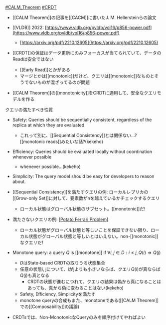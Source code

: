 [#CALM_Theorem](CALM_Theorem) [#CRDT](CRDT)

- [[CALM Theorem]]の記事を[[CACM]]に書いたJ. M. Hellersteinらの論文
- [[VLDB]] 2022: [https://www.vldb.org/pvldb/vol16/p856-power.pdf](https://www.vldb.org/pvldb/vol16/p856-power.pdf)
	- [https://arxiv.org/pdf/2210.12605](https://arxiv.org/pdf/2210.12605)

- [[CRDT]]の保証はデータ更新にのみフォーカスが当てられていて、データのReadは安全ではない
	- [[Early Read]]とかがある
	- マージとかは[[monotonic]]だけど、クエリは[[monotonic]]なものとそうでないものが混ざってるのが問題
- [[CALM Theorem]]の[[monotonicity]]をCRDTに適用して、安全なクエリモデルを作る

クエリの満たすべき性質
- Safety: Queries should be sequentially consistent, regardless of the replica at which they are evaluated
	- これって別に、[[Sequential Consistency]]とは関係ない…? [[monotonic reads]]みたいな話?(kekeho)
- Efficiency: Queries should be evaluated locally without coordination whenever possible
	- whenever possible...(kekeho)
- Simplicity: The query model should be easy for developers to reason about.

- [[Sequential Consistency]]を満たすクエリの例: ローカルレプリカの[[Grow-only Set]]に対して、要素数がnを越えているかチェックするクエリ
	- ローカル状態はグローバル状態のサブセット。[[monotonic]]だ!
- 満たさないクエリの例: [[Potato Ferrari Problem]]([[2P-Set]]の全体集合を取るクエリ)
	- ローカル状態がグローバル状態と等しいことを保証できない限り、ローカル状態がグローバル状態と等しいとはいえない。non-[[monotonic]]なクエリだ!
- Monotone query: a query $Q$ is [[monotone]] if $\forall i, j \in D: i \le j, Q(i) \Rightarrow Q(j)$
	- $D$はState-based CRDTの取りうる状態集合
	- 任意の状態i, jについて、iがjよりも小さいならば、クエリ$Q(i)$が真ならば$Q(j)$も真となる
		- CRDTの状態が進むにつれて、クエリの結果は偽から真になることはあっても、真から偽に変わることはない(kekeho)
	- Safety, Efficiency, Simplicityを満たす
	- monotone queryの合成もまた、monotoneである([[CALM Theorem]]での[[Composability]]の議論)

- CRDTsでは、Non-MonotonicなQueryのみを順序付けてやればよい
